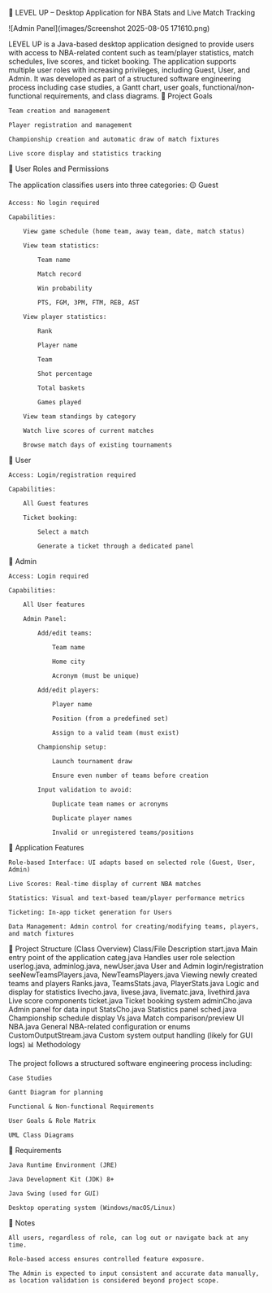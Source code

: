 🏀 LEVEL UP – Desktop Application for NBA Stats and Live Match Tracking

![Admin Panel](images/Screenshot 2025-08-05 171610.png)

LEVEL UP is a Java-based desktop application designed to provide users with access to NBA-related content such as team/player statistics, match schedules, live scores, and ticket booking. The application supports multiple user roles with increasing privileges, including Guest, User, and Admin. It was developed as part of a structured software engineering process including case studies, a Gantt chart, user goals, functional/non-functional requirements, and class diagrams.
🎯 Project Goals

    Team creation and management

    Player registration and management

    Championship creation and automatic draw of match fixtures

    Live score display and statistics tracking

👤 User Roles and Permissions

The application classifies users into three categories:
🟡 Guest

    Access: No login required

    Capabilities:

        View game schedule (home team, away team, date, match status)

        View team statistics:

            Team name

            Match record

            Win probability

            PTS, FGM, 3PM, FTM, REB, AST

        View player statistics:

            Rank

            Player name

            Team

            Shot percentage

            Total baskets

            Games played

        View team standings by category

        Watch live scores of current matches

        Browse match days of existing tournaments

🔵 User

    Access: Login/registration required

    Capabilities:

        All Guest features

        Ticket booking:

            Select a match

            Generate a ticket through a dedicated panel

🔴 Admin

    Access: Login required

    Capabilities:

        All User features

        Admin Panel:

            Add/edit teams:

                Team name

                Home city

                Acronym (must be unique)

            Add/edit players:

                Player name

                Position (from a predefined set)

                Assign to a valid team (must exist)

            Championship setup:

                Launch tournament draw

                Ensure even number of teams before creation

            Input validation to avoid:

                Duplicate team names or acronyms

                Duplicate player names

                Invalid or unregistered teams/positions

🧠 Application Features

    Role-based Interface: UI adapts based on selected role (Guest, User, Admin)

    Live Scores: Real-time display of current NBA matches

    Statistics: Visual and text-based team/player performance metrics

    Ticketing: In-app ticket generation for Users

    Data Management: Admin control for creating/modifying teams, players, and match fixtures

📁 Project Structure (Class Overview)
Class/File	Description
start.java	Main entry point of the application
categ.java	Handles user role selection
userlog.java, adminlog.java, newUser.java	User and Admin login/registration
seeNewTeamsPlayers.java, NewTeamsPlayers.java	Viewing newly created teams and players
Ranks.java, TeamsStats.java, PlayerStats.java	Logic and display for statistics
livecho.java, livese.java, livematc.java, livethird.java	Live score components
ticket.java	Ticket booking system
adminCho.java	Admin panel for data input
StatsCho.java	Statistics panel
sched.java	Championship schedule display
Vs.java	Match comparison/preview UI
NBA.java	General NBA-related configuration or enums
CustomOutputStream.java	Custom system output handling (likely for GUI logs)
📊 Methodology

The project follows a structured software engineering process including:

    Case Studies

    Gantt Diagram for planning

    Functional & Non-functional Requirements

    User Goals & Role Matrix

    UML Class Diagrams

🧾 Requirements

    Java Runtime Environment (JRE)

    Java Development Kit (JDK) 8+

    Java Swing (used for GUI)

    Desktop operating system (Windows/macOS/Linux)

🔐 Notes

    All users, regardless of role, can log out or navigate back at any time.

    Role-based access ensures controlled feature exposure.

    The Admin is expected to input consistent and accurate data manually, as location validation is considered beyond project scope.

